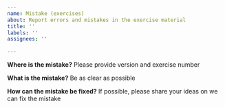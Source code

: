 ```yaml
---
name: Mistake (exercises)
about: Report errors and mistakes in the exercise material
title: ''
labels: ''
assignees: ''

---
```


**Where is the mistake?**
Please provide version and exercise number

**What is the mistake?**
Be as clear as possible

**How can the mistake be fixed?**
If possible, please share your ideas on we can fix the mistake
